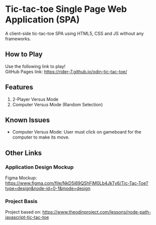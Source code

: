 # Tic-tac-toe Single Page Web Application (SPA)
A client-side tic-tac-toe SPA using HTML5, CSS and JS without any frameworks. 

## How to Play
Use the following link to play!  
GitHub Pages link: https://rider-7.github.io/odin-tic-tac-toe/

## Features
1. 2-Player Versus Mode
2. Computer Versus Mode (Random Selection)

## Known Issues
- Computer Versus Mode: User must click on gameboard for the computer to make its move.

## Other Links

### Application Design Mockup
Figma Mockup: https://www.figma.com/file/NkD5i89QShFjM0Lb4JkTy6/Tic-Tac-Toe?type=design&node-id=0-1&mode=design

### Project Basis
Project based on: https://www.theodinproject.com/lessons/node-path-javascript-tic-tac-toe
